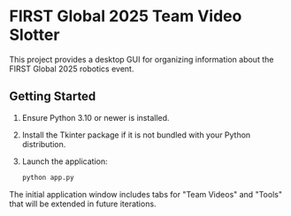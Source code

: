 # FIRST Global 2025 Team Video Slotter

This project provides a desktop GUI for organizing information about the
FIRST Global 2025 robotics event.

## Getting Started

1. Ensure Python 3.10 or newer is installed.
2. Install the Tkinter package if it is not bundled with your Python
   distribution.
3. Launch the application:

   ```bash
   python app.py
   ```

The initial application window includes tabs for "Team Videos" and
"Tools" that will be extended in future iterations.
